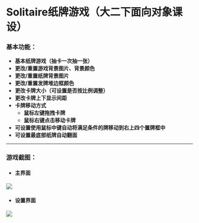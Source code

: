 # Solitaire纸牌游戏（大二下面向对象课设）
### 基本功能：
+ **基本纸牌游戏（抽卡一次抽一张）**
+ **更改/重置游戏背景图片、背景颜色**
+ **更改/重置纸牌背景图片**
+ **更改/重置发牌堆边框颜色**
+ **更改卡牌大小（可设置是否按比例调整）**
+ **更改卡牌上下显示间距**
+ **卡牌移动方式**
  + **鼠标左键拖拽卡牌**
  + **鼠标右键点击移动卡牌**
+ **可设置使用鼠标中键自动将满足条件的牌移动到右上四个置牌框中**
+ **可设置最底部纸牌自动翻面**
****
### 游戏截图：
+ #### 主界面
[![](https://images-wixmp-ed30a86b8c4ca887773594c2.wixmp.com/f/19bcefb8-eda3-47ae-9062-62305c007a37/dd8rbpn-942337a7-bab0-4895-ae33-c4aeb91eeab6.jpg/v1/fill/w_1030,h_776,q_70,strp/solitaire1_by_juhkff_dd8rbpn-pre.jpg?token=eyJ0eXAiOiJKV1QiLCJhbGciOiJIUzI1NiJ9.eyJzdWIiOiJ1cm46YXBwOjdlMGQxODg5ODIyNjQzNzNhNWYwZDQxNWVhMGQyNmUwIiwiaXNzIjoidXJuOmFwcDo3ZTBkMTg4OTgyMjY0MzczYTVmMGQ0MTVlYTBkMjZlMCIsIm9iaiI6W1t7ImhlaWdodCI6Ijw9ODkyIiwicGF0aCI6IlwvZlwvMTliY2VmYjgtZWRhMy00N2FlLTkwNjItNjIzMDVjMDA3YTM3XC9kZDhyYnBuLTk0MjMzN2E3LWJhYjAtNDg5NS1hZTMzLWM0YWViOTFlZWFiNi5qcGciLCJ3aWR0aCI6Ijw9MTE4NCJ9XV0sImF1ZCI6WyJ1cm46c2VydmljZTppbWFnZS5vcGVyYXRpb25zIl19.JkxCDmwPwO17GY3MGOW5ZAlN_9sb8YMSnr2fZR7oef4)](https://images-wixmp-ed30a86b8c4ca887773594c2.wixmp.com/f/19bcefb8-eda3-47ae-9062-62305c007a37/dd8rbpn-942337a7-bab0-4895-ae33-c4aeb91eeab6.jpg/v1/fill/w_1030,h_776,q_70,strp/solitaire1_by_juhkff_dd8rbpn-pre.jpg?token=eyJ0eXAiOiJKV1QiLCJhbGciOiJIUzI1NiJ9.eyJzdWIiOiJ1cm46YXBwOjdlMGQxODg5ODIyNjQzNzNhNWYwZDQxNWVhMGQyNmUwIiwiaXNzIjoidXJuOmFwcDo3ZTBkMTg4OTgyMjY0MzczYTVmMGQ0MTVlYTBkMjZlMCIsIm9iaiI6W1t7ImhlaWdodCI6Ijw9ODkyIiwicGF0aCI6IlwvZlwvMTliY2VmYjgtZWRhMy00N2FlLTkwNjItNjIzMDVjMDA3YTM3XC9kZDhyYnBuLTk0MjMzN2E3LWJhYjAtNDg5NS1hZTMzLWM0YWViOTFlZWFiNi5qcGciLCJ3aWR0aCI6Ijw9MTE4NCJ9XV0sImF1ZCI6WyJ1cm46c2VydmljZTppbWFnZS5vcGVyYXRpb25zIl19.JkxCDmwPwO17GY3MGOW5ZAlN_9sb8YMSnr2fZR7oef4 "主界面")
+ #### 设置界面
[![](https://images-wixmp-ed30a86b8c4ca887773594c2.wixmp.com/f/19bcefb8-eda3-47ae-9062-62305c007a37/dd8rc9f-52d30e6e-e8de-48ad-958f-5c4c7c2b21e8.jpg/v1/fill/w_1030,h_776,q_70,strp/solitaire2_by_juhkff_dd8rc9f-pre.jpg?token=eyJ0eXAiOiJKV1QiLCJhbGciOiJIUzI1NiJ9.eyJzdWIiOiJ1cm46YXBwOjdlMGQxODg5ODIyNjQzNzNhNWYwZDQxNWVhMGQyNmUwIiwiaXNzIjoidXJuOmFwcDo3ZTBkMTg4OTgyMjY0MzczYTVmMGQ0MTVlYTBkMjZlMCIsIm9iaiI6W1t7ImhlaWdodCI6Ijw9ODkyIiwicGF0aCI6IlwvZlwvMTliY2VmYjgtZWRhMy00N2FlLTkwNjItNjIzMDVjMDA3YTM3XC9kZDhyYzlmLTUyZDMwZTZlLWU4ZGUtNDhhZC05NThmLTVjNGM3YzJiMjFlOC5qcGciLCJ3aWR0aCI6Ijw9MTE4NCJ9XV0sImF1ZCI6WyJ1cm46c2VydmljZTppbWFnZS5vcGVyYXRpb25zIl19.lPiVMutaUxcqo1g1CTUHxtnSYZLnWGBrtqnlz3yBNrw)](https://images-wixmp-ed30a86b8c4ca887773594c2.wixmp.com/f/19bcefb8-eda3-47ae-9062-62305c007a37/dd8rc9f-52d30e6e-e8de-48ad-958f-5c4c7c2b21e8.jpg/v1/fill/w_1030,h_776,q_70,strp/solitaire2_by_juhkff_dd8rc9f-pre.jpg?token=eyJ0eXAiOiJKV1QiLCJhbGciOiJIUzI1NiJ9.eyJzdWIiOiJ1cm46YXBwOjdlMGQxODg5ODIyNjQzNzNhNWYwZDQxNWVhMGQyNmUwIiwiaXNzIjoidXJuOmFwcDo3ZTBkMTg4OTgyMjY0MzczYTVmMGQ0MTVlYTBkMjZlMCIsIm9iaiI6W1t7ImhlaWdodCI6Ijw9ODkyIiwicGF0aCI6IlwvZlwvMTliY2VmYjgtZWRhMy00N2FlLTkwNjItNjIzMDVjMDA3YTM3XC9kZDhyYzlmLTUyZDMwZTZlLWU4ZGUtNDhhZC05NThmLTVjNGM3YzJiMjFlOC5qcGciLCJ3aWR0aCI6Ijw9MTE4NCJ9XV0sImF1ZCI6WyJ1cm46c2VydmljZTppbWFnZS5vcGVyYXRpb25zIl19.lPiVMutaUxcqo1g1CTUHxtnSYZLnWGBrtqnlz3yBNrw "设置界面")